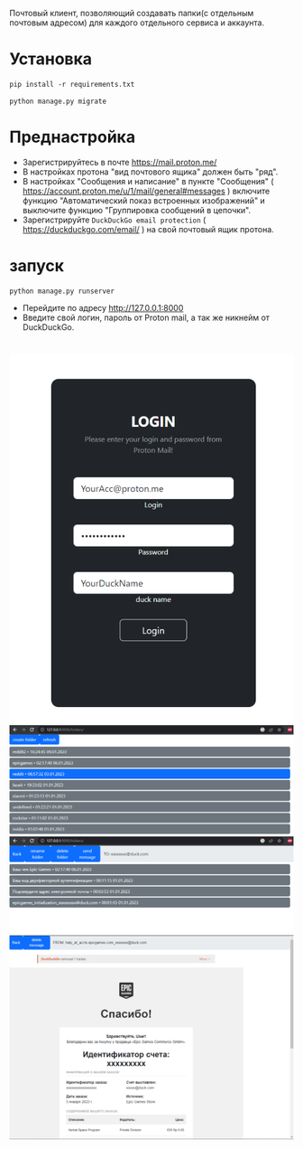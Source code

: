 Почтовый клиент, позволяющий создавать папки(с отдельным почтовым адресом) для каждого отдельного сервиса и аккаунта.

# Установка
```
pip install -r requirements.txt
```
```
python manage.py migrate
```

# Преднастройка
 - Зарегистрируйтесь в почте https://mail.proton.me/
 - В настройках протона "вид почтового ящика" должен быть "ряд".
 - В настройках "Сообщения и написание" в пункте "Сообщения" ( https://account.proton.me/u/1/mail/general#messages ) включите функцию "Автоматический показ встроенных изображений" и выключите функцию "Группировка сообщений в цепочки".
 - Зарегистрируйте `DuckDuckGo email protection` ( https://duckduckgo.com/email/ ) на свой почтовый ящик протона.

# запуск
```
python manage.py runserver
```
 - Перейдите по адресу http://127.0.0.1:8000
 - Введите свой логин, пароль от Proton mail, а так же никнейм от DuckDuckGo.

# 
![Login](https://github.com/opulentfox-29/mail/raw/master/docs/1.png)
![Folders](https://github.com/opulentfox-29/mail/raw/master/docs/2.png)
![Messages](https://github.com/opulentfox-29/mail/raw/master/docs/3.png)
![Message](https://github.com/opulentfox-29/mail/raw/master/docs/4.png)
